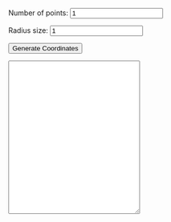 <html>
	<head>
		<title>Circle Coordinates</title>
		<script src="circle_coords.js"></script>
	</head>
	<body>
		<p>Number of points: <input type="number" id="points" min="1" value="1"/></p>
		<p>Radius size: <input type="number" id="radius" min="1" value="1"/></p>
		<p><input type="button" value="Generate Coordinates" onclick="generate()"></p>
		<textarea readonly id="coordinates" cols="30" rows="20"></textarea>
	</body>
</html>
